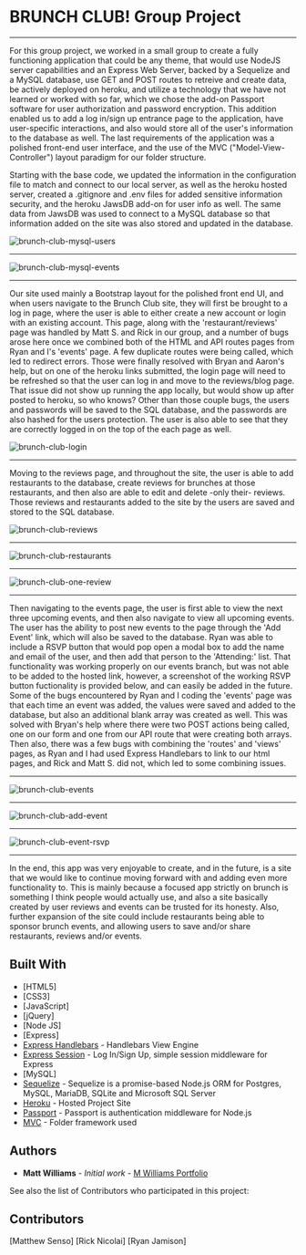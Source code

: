 # BRUNCH CLUB! Group Project
___

For this group project, we worked in a small group to create a fully functioning application that could be any theme, that would use NodeJS server capabilities and an Express Web Server, backed by a Sequelize and a MySQL database, use GET and POST routes to retreive and create data, be actively deployed on heroku, and utilize a technology that we have not learned or worked with so far, which we chose the add-on Passport software for user authorization and password encryption.  This addition enabled us to add a log in/sign up entrance page to the application, have user-specific interactions, and also would store all of the user's information to the database as well.  The last requirements of the application was a polished front-end user interface, and the use of the MVC ("Model-View-Controller") layout paradigm for our folder structure.

Starting with the base code, we updated the information in the configuration file to match and connect to our local server, as well as the heroku hosted server, created a .gitignore and .env files for added sensitive information security, and the heroku JawsDB add-on for user info as well.  The same data from JawsDB was used to connect to a MySQL database so that information added on the site was also stored and updated in the database.

![brunch-club-mysql-users](public/stylesheets/brunch-club-mysql-users.jpg)
___

![brunch-club-mysql-events](public/stylesheets/brunch-club-mysql-events.jpg)
___

Our site used mainly a Bootstrap layout for the polished front end UI, and when users navigate to the Brunch Club site, they will first be brought to a log in page, where the user is able to either create a new account or login with an existing account.  This page, along with the 'restaurant/reviews' page was handled by Matt S. and Rick in our group, and a number of bugs arose here once we combined both of the HTML and API routes pages from Ryan and I's 'events' page.  A few duplicate routes were being called, which led to redirect errors.  Those were finally resolved with Bryan and Aaron's help, but on one of the heroku links submitted, the login page will need to be refreshed so that the user can log in and move to the reviews/blog page.  That issue did not show up running the app locally, but would show up after posted to heroku, so who knows?  Other than those couple bugs, the users and passwords will be saved to the SQL database, and the passwords are also hashed for the users protection.  The user is also able to see that they are correctly logged in on the top of the each page as well.

![brunch-club-login](public/stylesheets/brunch-club-login.jpg)
___

Moving to the reviews page, and throughout the site, the user is able to add restaurants to the database, create reviews for brunches at those restaurants, and then also are able to edit and delete -only their- reviews.  Those reviews and restaurants added to the site by the users are saved and stored to the SQL database.

![brunch-club-reviews](public/stylesheets/brunch-club-reviews.jpg)
___

![brunch-club-restaurants](public/stylesheets/brunch-club-restaurants.jpg)
___

![brunch-club-one-review](public/stylesheets/brunch-club-one-review.jpg)
___

Then navigating to the events page, the user is first able to view the next three upcoming events, and then also navigate to view all upcoming events.  The user has the ability to post new events to the page through the 'Add Event' link, which will also be saved to the database.  Ryan was able to include a RSVP button that would pop open a modal box to add the name and email of the user, and then add that person to the 'Attending:' list.  That functionality was working properly on our events branch, but was not able to be added to the hosted link, however, a screenshot of the working RSVP button fuctionality is provided below, and can easily be added in the future.  Some of the bugs encountered by Ryan and I coding the 'events' page was that each time an event was added, the values were saved and added to the database, but also an additional blank array was created as well.  This was solved with Bryan's help where there were two POST actions being called, one on our form and one from our API route that were creating both arrays.  Then also, there was a few bugs with combining the 'routes' and 'views' pages, as Ryan and I had used Express Handlebars to link to our html pages, and Rick and Matt S. did not, which led to some combining issues.

___

![brunch-club-events](public/stylesheets/brunch-club-events.jpg)

___
![brunch-club-add-event](public/stylesheets/brunch-club-add-event.jpg)

___
![brunch-club-event-rsvp](public/stylesheets/brunch-club-event-rsvp.jpg)

___

In the end, this app was very enjoyable to create, and in the future, is a site that we would like to continue moving forward with and adding even more functionality to.  This is mainly because a focused app strictly on brunch is something I think people would actually use, and also a site basically created by user reviews and events can be trusted for its honesty.  Also, further expansion of the site could include restaurants being able to sponsor brunch events, and allowing users to save and/or share restaurants, reviews and/or events.

## Built With

* [HTML5]
* [CSS3]
* [JavaScript]
* [jQuery]
* [Node JS]
* [Express]
* [Express Handlebars](https://www.npmjs.com/package/express-handlebars) - Handlebars View Engine
* [Express Session](https://www.npmjs.com/package/express-session) - Log In/Sign Up, simple session middleware for Express
* [MySQL]
* [Sequelize](https://www.npmjs.com/package/sequelize) - Sequelize is a promise-based Node.js ORM for Postgres, MySQL, MariaDB, SQLite and Microsoft SQL Server
* [Heroku](https://salty-tor-68629.herokuapp.com/events) - Hosted Project Site
* [Passport](http://www.passportjs.org/) - Passport is authentication middleware for Node.js
* [MVC](https://www.tutorialsteacher.com/mvc/mvc-folder-structure) - Folder framework used


## Authors

* **Matt Williams** - *Initial work* - [M Williams Portfolio](https://mattwills09.github.io/portfolio.html)

See also the list of Contributors who participated in this project:

## Contributors

[Matthew Senso]
[Rick Nicolai]
[Ryan Jamison]
